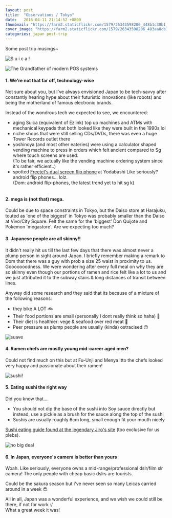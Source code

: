 ```yaml
---
layout: post
title:  "Observations / Tokyo"
date:   2016-04-11 21:14:52 +0800
thumbnail: "https://farm2.staticflickr.com/1579/26343598206_448b1c38b1_z_d.jpg"
cover_image: "https://farm2.staticflickr.com/1579/26343598206_483aa8cb1d_k_d.jpg"
categories: japan post-trip
---
```


Some post trip musings~

![S u i c a !](https://farm2.staticflickr.com/1632/26343599066_939f5886f3_k_d.jpg)

![The Grandfather of modern POS systems](https://farm2.staticflickr.com/1686/26343599806_212fc8f17a_k_d.jpg)

#### 1. We're not that far off, technology-wise 
Not sure about you, but I've always envisioned Japan to be tech-savvy after constantly hearing hype about their futuristic innovations (like robots) and being the motherland of famous electronic brands. 

Instead of the wondrous tech we expected to see, we encountered: 

- aging Suica (equivalent of Ezlink) top up machines and ATMs with mechanical keypads that both looked like they were built in the 1990s lol
- niche shops that were still selling CDs/DVDs, there was even a huge Tower Records outlet there
- yoshinoya (and most other eateries) were using a calculator shaped vending machine to press in orders which felt ancient compared to Sg where touch screens are used.  
(To be fair, we actually like the vending machine ordering system since it's rather efficient..)
- spotted [Freetel's dual screen flip phone] at Yodabashi Like seriously? android flip phones... lolz.  
(Dom: android flip-phones, the latest trend yet to hit sg k)

![]()

#### 2. mega is (not that) mega.  
Could be due to space constraints in Tokyo, but the Daiso store at Harajuku, touted as 'one of the biggest' in Tokyo was probably smaller than the Daiso at Vivo/City Square. Felt the same for the 'biggest' Don Quijote and Pokemon 'megastore'. Are we expecting too much?

#### 3. Japanese people are all skinny!!  
It didn't really hit us till the last few days that there was almost never a plump person in sight around Japan. I briefly remember making a remark to Dom that there was a guy with prob a size 25 waist in proximity to us. Gooooooodness. We were wondering after every full meal on why they are so skinny even though our portions of ramen and rice felt like a lot to us and we just attributed it to the subway stairs & long distances of transit between lines.

Anyway did some research and they said that its because of a mixture of the following reasons:

- they bike A LOT 🚲
- Their food portions are small (personally I dont really think so haha) 🍱
- Their diet is healthier: vege & seafood over red meat 🍣
- Peer pressure as plump people are usually (kinda) ostracised 😔

![suave](https://farm2.staticflickr.com/1642/25766778033_4b9871f838_k_d.jpg)

#### 4. Ramen chefs are mostly young mid-career aged men?  
Could not find much on this but at Fu-Unji and Menya Itto the chefs looked very happy and passionate about their ramen!

![sushi!](https://farm2.staticflickr.com/1458/25764677124_74df4ca25f_k_d.jpg)

#### 5. Eating sushi the right way  
Did you know that....

- You should not dip the base of the sushi into Soy sauce directly but instead, use a pickle as a brush for the sauce along the top of the sushi
- Sushis are usually roughly 6cm long, small enough fit your mouth nicely

[Sushi eating guide found at the legendary Jiro's site] (too exclusive for us plebs).

![no big deal](https://farm2.staticflickr.com/1600/26343599486_10ff80ea23_k_d.jpg)

#### 6. In Japan, everyone's camera is better than yours
Woah. Like seriously, everyone owns a mid-range/professional dslr/film slr camera! The only people with cheap basic dslrs are tourists.

Could be the sakura season but i've never seen so many Leicas carried around in a week 😍

All in all, Japan was a wonderful experience, and we wish we could still be there, if not for work :/  
What a great week it was!

[Freetel's dual screen flip phone]: http://www.tomsguide.com/us/freetel-musashi-dual-screen-smartphone,review-3424.html

[Sushi eating guide found at the legendary Jiro's site]: http://www.sushi-jiro.jp/dining-at-jiro/